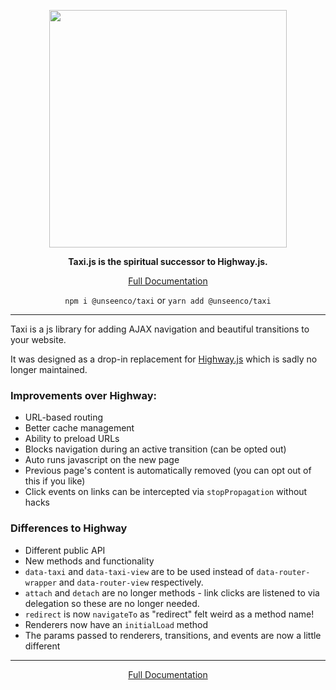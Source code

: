 <p align="center">
<img width="380" src="https://user-images.githubusercontent.com/3481634/181377879-5f972dd8-ea10-4f5b-be44-5a23edfd3d5a.svg">
</p>

<p align="center"><strong>Taxi.js is the spiritual successor to Highway.js.</strong></p>

<p align="center"><a href="https://taxi.js.org" target="_blank">Full Documentation</a></p>

<p align="center">
  <code>npm i @unseenco/taxi</code> or <code>yarn add @unseenco/taxi</code>
</p>

----

Taxi is a js library for adding AJAX navigation and beautiful transitions to your website.

It was designed as a drop-in replacement for [Highway.js](https://github.com/Dogstudio/highway) which is sadly no longer maintained.

### Improvements over Highway:

* URL-based routing
* Better cache management
* Ability to preload URLs
* Blocks navigation during an active transition (can be opted out)
* Auto runs javascript on the new page
* Previous page's content is automatically removed (you can opt out of this if you like)
* Click events on links can be intercepted via `stopPropagation` without hacks


### Differences to Highway
* Different public API
* New methods and functionality
* `data-taxi` and `data-taxi-view` are to be used instead of `data-router-wrapper` and `data-router-view` respectively.
* `attach` and `detach` are no longer methods - link clicks are listened to via delegation so these are no longer needed.
* `redirect` is now `navigateTo` as "redirect" felt weird as a method name!
* Renderers now have an `initialLoad` method
* The params passed to renderers, transitions, and events are now a little different

----

<p align="center"><a href="https://taxi.js.org" target="_blank">Full Documentation</a></p>
